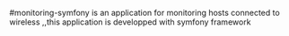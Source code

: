 #monitoring-symfony is an application for monitoring hosts connected to wireless ,,this application is developped with symfony framework

